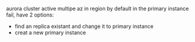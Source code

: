 aurora cluster active multipe az in region by default
in the primary instance fail, have 2 options:
- find an replica existant and change it to primary instance
- creat a new primary instance
